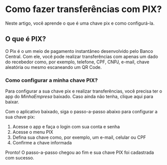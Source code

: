 # Como fazer transferências com PIX? 

Neste artigo, você aprende o que é uma chave pix e como configurá-la.

## O que é PIX?

O Pix é o um meio de pagamento instantâneo desenvolvido pelo Banco Central. Com ele, você pode realizar transferências com apenas um dado do recebedor como, por exemplo, telefone, CPF, CNPJ, e-mail, chave aleatória ou mesmo escaneando um QR Code.

### Como configurar a minha chave PIX?

Para configurar a sua chave pix e realizar transferências, você precisa ter o app do *MinhaEmpresa* baixado. Caso ainda não tenha, clique aqui para baixar. 

Com o aplicativo baixado, siga o passo-a-passo abaixo para configurar a sua chave pix:

1. Acesse o app e faça o login com sua conta e senha </li>
2. Acesse o menu PIX
3. Defina sua chave como, por exemplo, um e-mail, celular ou CPF
4. Confirme a chave informada

Pronto! O passo-a-passo chegou ao fim e sua chave PIX foi cadastrada com sucesso.




